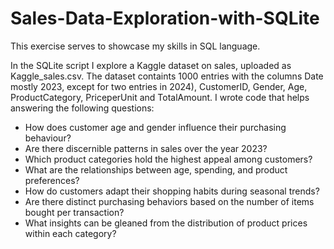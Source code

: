 # Sales-Data-Exploration-with-SQLite

This exercise serves to showcase my skills in SQL language.

In the SQLite script I explore a Kaggle dataset on sales, uploaded as Kaggle_sales.csv. The dataset containts 1000 entries with the columns Date mostly 2023, except for two entries in 2024), CustomerID, Gender, Age, ProductCategory, PriceperUnit and TotalAmount. I wrote code that helps answering the following questions: 

- How does customer age and gender influence their purchasing behaviour?
- Are there discernible patterns in sales over the year 2023?
- Which product categories hold the highest appeal among customers?
- What are the relationships between age, spending, and product preferences?
- How do customers adapt their shopping habits during seasonal trends?
- Are there distinct purchasing behaviors based on the number of items bought per transaction?
- What insights can be gleaned from the distribution of product prices within each category?
